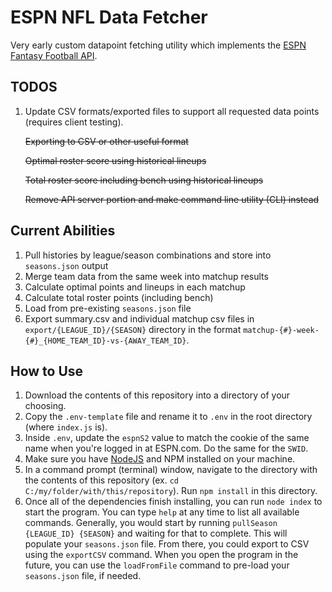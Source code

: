 # ESPN NFL Data Fetcher

Very early custom datapoint fetching utility which implements the [ESPN Fantasy Football API](http://espn-fantasy-football-api.s3-website.us-east-2.amazonaws.com/).

## TODOS

1. Update CSV formats/exported files to support all requested data points (requires client testing).

    ~~Exporting to CSV or other useful format~~

    ~~Optimal roster score using historical lineups~~

    ~~Total roster score including bench using historical lineups~~

    ~~Remove API server portion and make command line utility (CLI) instead~~

## Current Abilities

1. Pull histories by league/season combinations and store into `seasons.json` output
2. Merge team data from the same week into matchup results
3. Calculate optimal points and lineups in each matchup
4. Calculate total roster points (including bench)
5. Load from pre-existing `seasons.json` file
6. Export summary.csv and individual matchup csv files in `export/{LEAGUE_ID}/{SEASON}` directory in the format `matchup-{#}-week-{#}_{HOME_TEAM_ID}-vs-{AWAY_TEAM_ID}`.

## How to Use

1. Download the contents of this repository into a directory of your choosing.
2. Copy the `.env-template` file and rename it to `.env` in the root directory (where `index.js` is).
3. Inside `.env`, update the `espnS2` value to match the cookie of the same name when you're logged in at ESPN.com. Do the same for the `SWID`.
4. Make sure you have [NodeJS](https://nodejs.org/en/) and NPM installed on your machine.
5. In a command prompt (terminal) window, navigate to the directory with the contents of this repository (ex. `cd C:/my/folder/with/this/repository`). Run `npm install` in this directory.
6. Once all of the dependencies finish installing, you can run `node index` to start the program. You can type `help` at any time to list all available commands. Generally, you would start by running `pullSeason {LEAGUE_ID} {SEASON}` and waiting for that to complete. This will populate your `seasons.json` file. From there, you could export to CSV using the `exportCSV` command. When you open the program in the future, you can use the `loadFromFile` command to pre-load your `seasons.json` file, if needed.